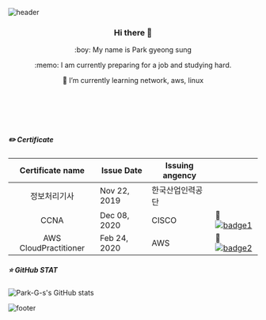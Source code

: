 ![header](https://capsule-render.vercel.app/api?type=slice&color=auto&height=300&section=header&text=Park%20Gyeong%20Sung&fontSize=38%&animation=twinkling&fontAlignY=25%&fontAlign=70&rotate=18)

<h3 align=center> Hi there 👋</h3 align=center>
<p align=center>:boy: My name is Park gyeong sung  </p align=center>
<p align=center>:memo: I am currently preparing for a job and studying hard.</p align=center>

<p align=center> 🌱 I’m currently learning network, aws, linux </p align=center>
  
<br></br>
<br></br>

##### :pencil2: Certificate 


  |    Certificate name   | Issue Date   | Issuing angency  |   |
  |:---------------------:|--------------|------------------|---|
  | 정보처리기사          | Nov 22, 2019 | 한국산업인력공단 |   |
  | CCNA                  | Dec 08, 2020 | CISCO            | 🔗[![badge1](https://img.shields.io/badge/-link-brightgreen)](https://github.com/Park-G-s/image-repository/blob/master/cisco.GIF?raw=true)|
  | AWS CloudPractitioner | Feb 24, 2020 | AWS              | 🔗[![badge2](https://img.shields.io/badge/-link-brightgreen)](https://github.com/Park-G-s/image-repository/blob/master/aws.GIF?raw=true)|  


##### :star: GitHub STAT
![Park-G-s's GitHub stats](https://github-readme-stats.vercel.app/api?username=Park-G-s&show_icons=true&theme=&hide_border=true&hide_title=ture)

![footer](https://capsule-render.vercel.app/api?section=footer&type=slice&color=auto&height=200)
<!--
**Park-G-s/Park-G-s** is a ✨ _special_ ✨ repository because its `README.md` (this file) appears on your GitHub profile.</p align=center>

Here are some ideas to get you started:

- 🔭 I’m currently working on ...
- 🌱 I’m currently learning network, aws, linux
- 👯 I’m looking to collaborate on ...
- 🤔 I’m looking for help with ...
- 💬 Ask me about ...
- 📫 How to reach me: ...
- 😄 Pronouns: ...
- ⚡ Fun fact: ...
-->
